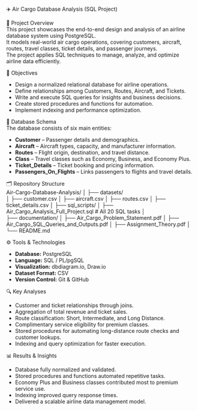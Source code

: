 ✈️ Air Cargo Database Analysis (SQL Project)

📘 Project Overview  
This project showcases the end-to-end design and analysis of an airline database system using PostgreSQL.  
It models real-world air cargo operations, covering customers, aircraft, routes, travel classes, ticket details, and passenger journeys.  
The project applies SQL techniques to manage, analyze, and optimize airline data efficiently.

🎯 Objectives  
- Design a normalized relational database for airline operations.  
- Define relationships among Customers, Routes, Aircraft, and Tickets.  
- Write and execute SQL queries for insights and business decisions.  
- Create stored procedures and functions for automation.  
- Implement indexing and performance optimization.

🧩 Database Schema  
The database consists of six main entities:  
- **Customer** – Passenger details and demographics.  
- **Aircraft** – Aircraft types, capacity, and manufacturer information.  
- **Routes** – Flight origin, destination, and travel distance.  
- **Class** – Travel classes such as Economy, Business, and Economy Plus.  
- **Ticket_Details** – Ticket booking and pricing information.  
- **Passengers_On_Flights** – Links passengers to flights and travel details.


🗂️ Repository Structure  
Air-Cargo-Database-Analysis/
│
├── datasets/                          
│   ├── customer.csv
│   ├── aircraft.csv
│   ├── routes.csv
│   ├── ticket_details.csv
│
├── sql_scripts/
│   ├── Air_Cargo_Analysis_Full_Project.sql      # All 20 SQL tasks
│   
├── documentation/
│   ├── Air_Cargo_Problem_Statement.pdf
│   ├── Air_Cargo_SQL_Queries_and_Outputs.pdf
│   ├── Assignment_Theory.pdf
│
└── README.md


⚙️ Tools & Technologies  
- **Database:** PostgreSQL  
- **Language:** SQL / PL/pgSQL  
- **Visualization:** dbdiagram.io, Draw.io  
- **Dataset Format:** CSV  
- **Version Control:** Git & GitHub  

🔍 Key Analyses  
- Customer and ticket relationships through joins.  
- Aggregation of total revenue and ticket sales.  
- Route classification: Short, Intermediate, and Long Distance.  
- Complimentary service eligibility for premium classes.  
- Stored procedures for automating long-distance route checks and customer lookups.  
- Indexing and query optimization for faster execution.

📊 Results & Insights  
- Database fully normalized and validated.  
- Stored procedures and functions automated repetitive tasks.  
- Economy Plus and Business classes contributed most to premium service use.  
- Indexing improved query response times.  
- Delivered a scalable airline data management model.

